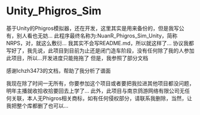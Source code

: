 # Unity_Phigros_Sim
基于Unity的Phigros模拟器，还在开发，这里其实是用来备份的，但是我写公有，别人看也无妨...
此程序最终名称为:NuanR_Phigros_Sim_Unity，简称NRPS，对，就这么敷衍...
我其实不会写README.md，所以就这样了...
协议我都写好了，我先说，此项目到目前为止还是闭门造车阶段，没有任何除了我的人参加此项目，所以...开发进度只能拖拖了
但是，我参照了部分文档

感谢lchzh3473的文档，帮助了我分析了谱面

我现在除了时间一无所有，你要参加这个项目或者要把我拉进其他项目都没问题，明年主播就收拾收拾要回去上学了...
此外，此项目与南京鸽游网络有限公司无任何关联，本人无Phigros相关商标，如有任何侵权部分，请联系我删除，当然，让我把整个库都删了也可以...

